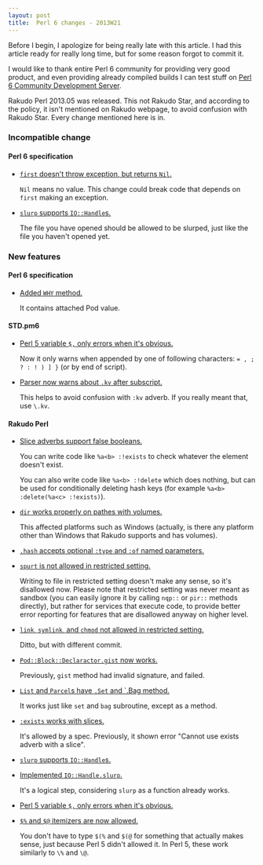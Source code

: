 ```yaml
---
layout: post
title:  Perl 6 changes - 2013W21
---
```

Before I begin, I apologize for being really late with this article. I
had this article ready for really long time, but for some reason forgot
to commit it.

I would like to thank entire Perl 6 community for providing very good
product, and even providing already compiled builds I can test stuff on
[Perl 6 Community Development Server](http://perlcabal.org/).

Rakudo Perl 2013.05 was released. This not Rakudo Star, and according
to the policy, it isn't mentioned on Rakudo webpage, to avoid confusion
with Rakudo Star. Every change mentioned here is in.

### Incompatible change
#### Perl 6 specification
* [`first` doesn't throw exception, but returns `Nil`.](https://github.com/perl6/specs/commit/381e96a2d7edcf745f160644297f4ee924a1a405)

  `Nil` means no value. This change could break code that depends on
  `first` making an exception.

* [`slurp` supports `IO::Handle`s.](https://github.com/perl6/specs/commit/c2ac9b87beeb748f3f97def81524e1480dbbea37)

  The file you have opened should be allowed to be slurped, just like
  the file you haven't opened yet.

### New features
#### Perl 6 specification
* [Added `WHY` method.](https://github.com/perl6/specs/commit/2d423f2f1fa0a6171a00d121c6089cb9c8ca5862)

  It contains attached Pod value.

#### STD.pm6
* [Perl 5 variable `$,` only errors when it's obvious.](https://github.com/perl6/std/commit/8850393dd76c49f51ae79a2da31dd3b6fb63b7ed)

  Now it only warns when appended by one of following characters:
  `= , ; ? : ! ) ] }` (or by end of script).

* [Parser now warns about `.kv` after subscript.](https://github.com/perl6/std/commit/033608798daf047735dd08ed8e8513ebd1a78602)

  This helps to avoid confusion with `:kv` adverb. If you really meant
  that, use `\.kv`.

#### Rakudo Perl
* [Slice adverbs support false booleans.](https://github.com/rakudo/rakudo/commit/5e360a6fa2367e99cbf29492512966c49e4aefc6)

  You can write code like `%a<b> :!exists` to check whatever the
  element doesn't exist.

  You can also write code like `%a<b> :!delete` which does nothing,
  but can be used for conditionally deleting hash keys (for example
  `%a<b> :delete(%a<c> :!exists)`).

* [`dir` works properly on pathes with volumes.](https://github.com/rakudo/rakudo/commit/849f4f68644ed7acdc49d0c23ecff55e806cdbed)

  This affected platforms such as Windows (actually, is there any
  platform other than Windows that Rakudo supports and has volumes).

* [`.hash` accepts optional `:type` and `:of` named parameters.](https://github.com/rakudo/rakudo/commit/61db0e0134dd03aaf89af9a177c2bd33caed3118)

* [`spurt` is not allowed in restricted setting.](https://github.com/rakudo/rakudo/commit/c52f15f0e22626a2e38b1cbe2742e418378c930f)

  Writing to file in restricted setting doesn't make any sense, so it's
  disallowed now. Please note that restricted setting was never meant
  as sandbox (you can easily ignore it by calling `nqp::` or `pir::`
  methods directly), but rather for services that execute code, to
  provide better error reporting for features that are disallowed
  anyway on higher level.

* [`link`, `symlink`, and `chmod` not allowed in restricted setting.](https://github.com/rakudo/rakudo/commit/362a098be92ffd3fb0716781aecc38cb2e6c163e)

  Ditto, but with different commit.

* [`Pod::Block::Declaractor.gist` now works.](https://github.com/rakudo/rakudo/commit/ad0c3f07b8722688e2ed7883676944c207755a54)

  Previously, `gist` method had invalid signature, and failed.

* [`List` and `Parcel`s have `.Set` and `.Bag method.](https://github.com/rakudo/rakudo/commit/a134b18ca72eaf5c902250674b6b8aa475748fe7)

  It works just like `set` and `bag` subroutine, except as a method.

* [`:exists` works with slices.](https://github.com/rakudo/rakudo/commit/267c54c11e273d7d0843640e7a86bdaacdc465ce)

  It's allowed by a spec. Previously, it shown error "Cannot use exists
  adverb with a slice".

* [`slurp` supports `IO::Handle`s.](https://github.com/rakudo/rakudo/commit/1a9b0da7e0de65795e9920889b0c4b928d333914)

* [Implemented `IO::Handle.slurp`.](https://github.com/rakudo/rakudo/commit/5fa040fb7ba60e4972e2eda66cbfe6a816b5e7e7)

  It's a logical step, considering `slurp` as a function already works.

* [Perl 5 variable `$,` only errors when it's obvious.](https://github.com/rakudo/rakudo/commit/25bfa5fa80f9ff2b849578af45b6f31da8606aba)

* [`$%` and `$@` itemizers are now allowed.](https://github.com/rakudo/rakudo/commit/90daa18887159503da3db18554b18c111bf49899)

  You don't have to type `$(%` and `$(@` for something that actually
  makes sense, just because Perl 5 didn't allowed it. In Perl 5, these
  work similarly to `\%` and `\@`.
